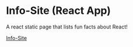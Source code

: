 # Info-Site (React App)

A react static page that lists fun facts about React!

[Info-Site](https://owethusotomela.github.io/info-site/)
